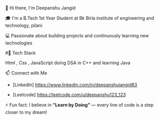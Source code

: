 <!--
**deepanshu83/deepanshu83** is a ✨ _special_ ✨ repository because its `README.md` (this file) appears on your GitHub profile.

Here are some ideas to get you started:

- 🔭 I’m currently working on ...
- 🌱 I’m currently learning ...
- 👯 I’m looking to collaborate on ...
- 🤔 I’m looking for help with ...
- 💬 Ask me about ...
- 📫 How to reach me: ...
- 😄 Pronouns: ...
- ⚡ Fun fact: ...
-->
👋 Hi there, I'm Deepanshu Jangid

🎓 I'm a B.Tech 1st Year Student at 
Bk Birla institute of engineering and technology, pilani 

💻 Passionate about building projects and continuously learning new technologies


#🚀 Tech Stack

Html , Css , JavaScript 
doing DSA in C++ 
and learning Java 

📫 Connect with Me

- [LinkedIn]
https://www.linkedin.com/in/deepanshujangid83

- [Leetcode]
https://leetcode.com/u/deepanshu123_123

⚡ Fun fact: I believe in **“Learn by Doing”** — every line of code is a step closer to my dream!


